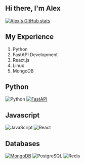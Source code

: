 ## Hi there, I'm Alex

[![Alex's GitHub stats](https://github-readme-stats.vercel.app/api?username=alexjslessor)](https://github.com/alexjslessor/github-readme-stats)

## My Experience
  1. Python
  2. FastAPI Development
  3. React.js
  4. Linux
  5. MongoDB

## Python
![Python](https://img.shields.io/badge/-Python-black?style=flat-square&logo=Python)
[![FastAPI](https://img.shields.io/badge/FastAPI-005571?logo=fastapi&logoColor=white&style=flat-square)](https://fastapi.tiangolo.com)

## Javascript
![JavaScript](https://img.shields.io/badge/-JavaScript-00599C?style=flat-square&logo=JavaScript)
![React](https://img.shields.io/badge/-React-informational?tyle=flat-square&logo=React)

## Databases
[![MongoDB](https://img.shields.io/badge/MongoDB-4EA94B?logo=mongodb&logoColor=white&style=for-the-badge)](https://www.mongodb.com/)
![PostgreSQL](https://img.shields.io/badge/-PostgreSQL-brightgreen?tyle=flat-square&logo=PostgreSQL)
![Redis](https://img.shields.io/badge/-Redis-9cf?tyle=flat-square&logo=Redis)

<!--
https://chatgpt.com/share/6845d0d3-7f9c-800b-9c72-2bbb0d8f18e1

![Java](https://img.shields.io/badge/-Java-C14438?style=flat-square&logo=Java)
![C++](https://img.shields.io/badge/-C%2B%2B-yellow?style=flat-square&logo=C++)
![Haskell](https://img.shields.io/badge/-Haskell-blueviolet?style=flat-square&logo=Haskell)
![JavaScript](https://img.shields.io/badge/-JavaScript-00599C?style=flat-square&logo=JavaScript)

## Frequently Used Technical Stack
![Django](https://img.shields.io/badge/-Django-green?tyle=flat-square&logo=Django)
![Spring](https://img.shields.io/badge/-Spring-yellow?tyle=flat-square&logo=Spring)
![jQuery](https://img.shields.io/badge/-jQuery-blue?tyle=flat-square&logo=jQuery)
![Redic](https://img.shields.io/badge/-Redis-9cf?tyle=flat-square&logo=Redis)
![Scikit-learn](https://img.shields.io/badge/scikit--learn-scikit--learn-important?tyle=flat-square&logo=scikit-learn)
![NumPy](https://img.shields.io/badge/Numpy-Numpy-success?tyle=flat-square&logo=Numpy)
![Pandas](https://img.shields.io/badge/Pandas-Pandas-informational?tyle=flat-square&logo=Pandas)

Here are some ideas to get you started:
- 🔭 I’m currently working on ...
- 🌱 I’m currently learning ...
- 👯 I’m looking to collaborate on ...
- 🤔 I’m looking for help with ...
- 💬 Ask me about ...
- 📫 How to reach me: ...
- 😄 Pronouns: ...
- ⚡ Fun fact: ...
-->
